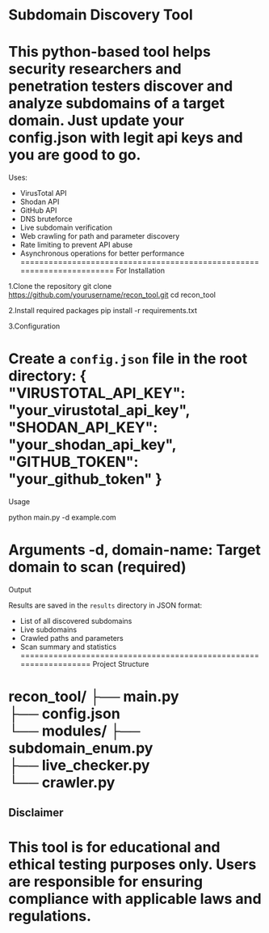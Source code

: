 # Subdomain Discovery Tool
This python-based tool helps security researchers and penetration testers discover and analyze subdomains of a target domain. Just update your config.json with legit api keys and you are good to go.
=======================================================================
Uses:
  - VirusTotal API
  - Shodan API
  - GitHub API
  - DNS bruteforce
- Live subdomain verification
- Web crawling for path and parameter discovery
- Rate limiting to prevent API abuse
- Asynchronous operations for better performance
=======================================================================
For Installation

1.Clone the repository
git clone https://github.com/yourusername/recon_tool.git
cd recon_tool

2.Install required packages
pip install -r requirements.txt

3.Configuration

Create a `config.json` file in the root directory:
{
    "VIRUSTOTAL_API_KEY": "your_virustotal_api_key",
    "SHODAN_API_KEY": "your_shodan_api_key",
    "GITHUB_TOKEN": "your_github_token"
}
========================================================================
Usage

python main.py -d example.com


Arguments
 -d, domain-name: Target domain to scan (required)
=================================================================
Output

Results are saved in the `results` directory in JSON format:
- List of all discovered subdomains
- Live subdomains
- Crawled paths and parameters
- Scan summary and statistics
==================================================================
Project Structure

recon_tool/
├── main.py                 
├── config.json            
└── modules/
    ├── subdomain_enum.py  
    ├── live_checker.py    
    └── crawler.py         
==================================================================
## Disclaimer

This tool is for educational and ethical testing purposes only. Users are responsible for ensuring compliance with applicable laws and regulations.
====================================================================
